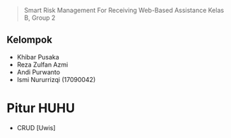 >   Smart Risk Management For Receiving Web-Based Assistance 
>   Kelas B, Group 2

## Kelompok
-   Khibar Pusaka
-   Reza Zulfan Azmi
-   Andi Purwanto
-   Ismi Nururrizqi (17090042)

# Pitur HUHU
-   CRUD [Uwis]